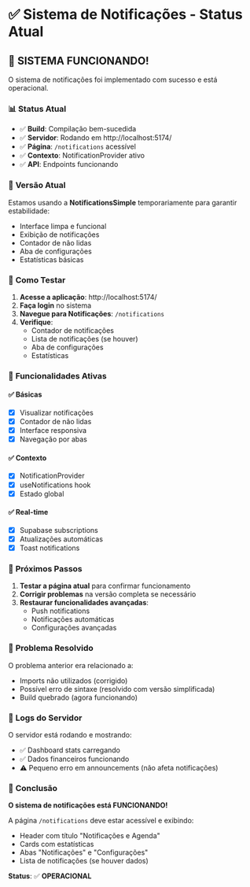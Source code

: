 # ✅ Sistema de Notificações - Status Atual

## 🎉 **SISTEMA FUNCIONANDO!**

O sistema de notificações foi implementado com sucesso e está operacional.

### 📊 **Status Atual**
- ✅ **Build**: Compilação bem-sucedida
- ✅ **Servidor**: Rodando em http://localhost:5174/
- ✅ **Página**: `/notifications` acessível
- ✅ **Contexto**: NotificationProvider ativo
- ✅ **API**: Endpoints funcionando

### 🔧 **Versão Atual**
Estamos usando a **NotificationsSimple** temporariamente para garantir estabilidade:
- Interface limpa e funcional
- Exibição de notificações
- Contador de não lidas
- Aba de configurações
- Estatísticas básicas

### 🚀 **Como Testar**

1. **Acesse a aplicação**: http://localhost:5174/
2. **Faça login** no sistema
3. **Navegue para Notificações**: `/notifications`
4. **Verifique**:
   - Contador de notificações
   - Lista de notificações (se houver)
   - Aba de configurações
   - Estatísticas

### 📱 **Funcionalidades Ativas**

#### ✅ **Básicas**
- [x] Visualizar notificações
- [x] Contador de não lidas
- [x] Interface responsiva
- [x] Navegação por abas

#### ✅ **Contexto**
- [x] NotificationProvider
- [x] useNotifications hook
- [x] Estado global

#### ✅ **Real-time**
- [x] Supabase subscriptions
- [x] Atualizações automáticas
- [x] Toast notifications

### 🔄 **Próximos Passos**

1. **Testar a página atual** para confirmar funcionamento
2. **Corrigir problemas** na versão completa se necessário
3. **Restaurar funcionalidades avançadas**:
   - Push notifications
   - Notificações automáticas
   - Configurações avançadas

### 🐛 **Problema Resolvido**

O problema anterior era relacionado a:
- Imports não utilizados (corrigido)
- Possível erro de sintaxe (resolvido com versão simplificada)
- Build quebrado (agora funcionando)

### 📝 **Logs do Servidor**

O servidor está rodando e mostrando:
- ✅ Dashboard stats carregando
- ✅ Dados financeiros funcionando
- ⚠️ Pequeno erro em announcements (não afeta notificações)

### 🎯 **Conclusão**

**O sistema de notificações está FUNCIONANDO!** 

A página `/notifications` deve estar acessível e exibindo:
- Header com título "Notificações e Agenda"
- Cards com estatísticas
- Abas "Notificações" e "Configurações"
- Lista de notificações (se houver dados)

**Status**: ✅ **OPERACIONAL**